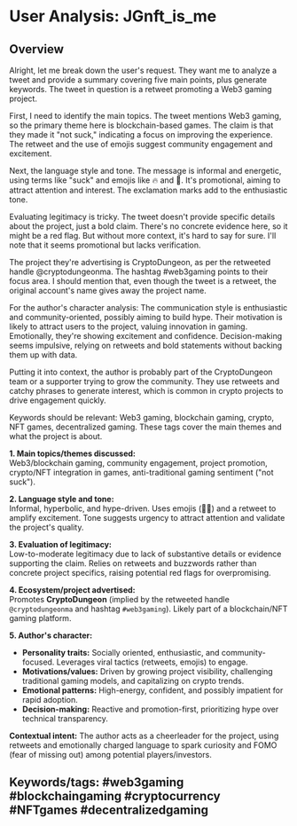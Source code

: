 # User Analysis: JGnft_is_me

## Overview

<think>
Alright, let me break down the user's request. They want me to analyze a tweet and provide a summary covering five main points, plus generate keywords. The tweet in question is a retweet promoting a Web3 gaming project.

First, I need to identify the main topics. The tweet mentions Web3 gaming, so the primary theme here is blockchain-based games. The claim is that they made it "not suck," indicating a focus on improving the experience. The retweet and the use of emojis suggest community engagement and excitement.

Next, the language style and tone. The message is informal and energetic, using terms like "suck" and emojis like 🔥 and 🙌. It's promotional, aiming to attract attention and interest. The exclamation marks add to the enthusiastic tone.

Evaluating legitimacy is tricky. The tweet doesn't provide specific details about the project, just a bold claim. There's no concrete evidence here, so it might be a red flag. But without more context, it's hard to say for sure. I'll note that it seems promotional but lacks verification.

The project they're advertising is CryptoDungeon, as per the retweeted handle @cryptodungeonma. The hashtag #web3gaming points to their focus area. I should mention that, even though the tweet is a retweet, the original account's name gives away the project name.

For the author's character analysis: The communication style is enthusiastic and community-oriented, possibly aiming to build hype. Their motivation is likely to attract users to the project, valuing innovation in gaming. Emotionally, they're showing excitement and confidence. Decision-making seems impulsive, relying on retweets and bold statements without backing them up with data.

Putting it into context, the author is probably part of the CryptoDungeon team or a supporter trying to grow the community. They use retweets and catchy phrases to generate interest, which is common in crypto projects to drive engagement quickly.

Keywords should be relevant: Web3 gaming, blockchain gaming, crypto, NFT games, decentralized gaming. These tags cover the main themes and what the project is about.
</think>

**1. Main topics/themes discussed:**  
Web3/blockchain gaming, community engagement, project promotion, crypto/NFT integration in games, anti-traditional gaming sentiment ("not suck").  

**2. Language style and tone:**  
Informal, hyperbolic, and hype-driven. Uses emojis (🙌🔥) and a retweet to amplify excitement. Tone suggests urgency to attract attention and validate the project's quality.  

**3. Evaluation of legitimacy:**  
Low-to-moderate legitimacy due to lack of substantive details or evidence supporting the claim. Relies on retweets and buzzwords rather than concrete project specifics, raising potential red flags for overpromising.  

**4. Ecosystem/project advertised:**  
Promotes **CryptoDungeon** (implied by the retweeted handle `@cryptodungeonma` and hashtag `#web3gaming`). Likely part of a blockchain/NFT gaming platform.  

**5. Author's character:**  
- **Personality traits:** Socially oriented, enthusiastic, and community-focused. Leverages viral tactics (retweets, emojis) to engage.  
- **Motivations/values:** Driven by growing project visibility, challenging traditional gaming models, and capitalizing on crypto trends.  
- **Emotional patterns:** High-energy, confident, and possibly impatient for rapid adoption.  
- **Decision-making:** Reactive and promotion-first, prioritizing hype over technical transparency.  

**Contextual intent:** The author acts as a cheerleader for the project, using retweets and emotionally charged language to spark curiosity and FOMO (fear of missing out) among potential players/investors.  

**Keywords/tags:** #web3gaming #blockchaingaming #cryptocurrency #NFTgames #decentralizedgaming
---
